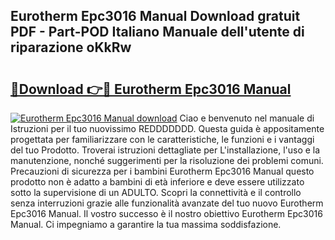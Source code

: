 ## Eurotherm Epc3016 Manual Download gratuit PDF - Part-POD Italiano Manuale dell'utente di riparazione oKkRw

# <h2><a href="http://dfejlfd.blite.top/?on=Eurotherm+Epc3016+Manual">🔗Download 👉🔴 Eurotherm Epc3016 Manual</a></h2>

[![Eurotherm Epc3016 Manual download](https://i.imgur.com/lujVjoI.png)](http://dfejlfd.blite.top/?on=Eurotherm+Epc3016+Manual)
Ciao e benvenuto nel manuale di Istruzioni per il tuo nuovissimo REDDDDDDD. Questa guida è appositamente progettata per familiarizzare con le caratteristiche, le funzioni e i vantaggi del tuo Prodotto. Troverai istruzioni dettagliate per L'installazione, l'uso e la manutenzione, nonché suggerimenti per la risoluzione dei problemi comuni. Precauzioni di sicurezza per i bambini Eurotherm Epc3016 Manual questo prodotto non è adatto a bambini di età inferiore e deve essere utilizzato sotto la supervisione di un ADULTO. Scopri la connettività e il controllo senza interruzioni grazie alle funzionalità avanzate del tuo nuovo Eurotherm Epc3016 Manual. Il vostro successo è il nostro obiettivo Eurotherm Epc3016 Manual. Ci impegniamo a garantire la tua massima soddisfazione.
